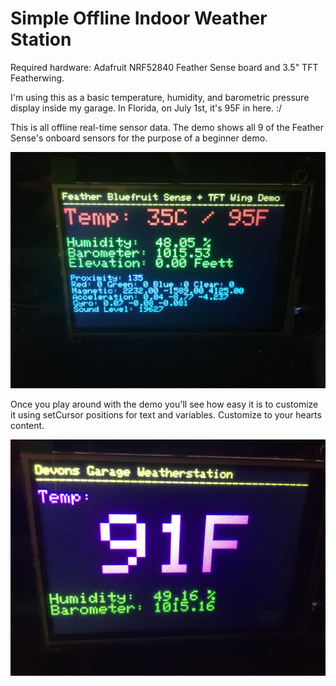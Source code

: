 # Simple Offline Indoor Weather Station
Required hardware: Adafruit NRF52840 Feather Sense board and 3.5" TFT Featherwing.  

I'm using this as a basic temperature, humidity, and barometric pressure display inside my garage. In Florida, on July 1st, it's 95F in here. :/

This is all offline real-time sensor data. The demo shows all 9 of the Feather Sense's onboard sensors for the purpose of a beginner demo.

 ![](https://raw.githubusercontent.com/DJDevon3/Arduino/master/Adafruit%20NRF52840%20Feather%20Sense/DJDevon3_Simple_Offline_Weatherstation.jpg)
 
Once you play around with the demo you'll see how easy it is to customize it using setCursor positions for text and variables. Customize to your hearts content.

 ![](https://raw.githubusercontent.com/DJDevon3/Arduino/master/Adafruit%20NRF52840%20Feather%20Sense/DJDevon3_MyCustom_Offline_Weatherstation.jpg)
